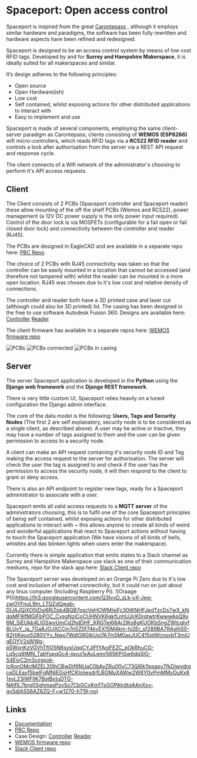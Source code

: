 Spaceport: Open access control
==================
Spaceport is inspired from the great [Carontepass](https://github.com/torehc/carontepass-v2) , although it employs similar hardware and paradigms, the software has been fully rewritten and hardware aspects have been refined and redesigned.

Spaceport is designed to be an access control system by means of low cost RFID tags. Developed by and for **Surrey and Hampshire Makerspace**, it is ideally suited for all makerspaces and similar. 

It’s design adheres to the following principles:

- Open source
- Open Hardware(ish)
- Low cost
- Self contained, whilst exposing actions for other distributed applications to interact with
- Easy to implement and use

Spaceport is made of several components, employing the same client-server paradigm as Carontepass; clients consisting of **WEMOS (ESP8266)** wifi micro-controllers, which reads RFID tags via a **RC522 RFID reader** and controls a lock after authorisation from the server via a REST API request and response cycle.

The client connects of a Wifi network of the administrator's choosing to perform it's API access requests.

Client
-------

The Client consists of 2 PCBs (Spaceport controller and Spaceport reader) these allow mounting of the off the shelf PCBs (Wemos and RC522), power management (a 12V DC power supply is the only power input required). Control of the door lock is via MOSFETs (configurable for a fail open or fail closed door lock) and connectivity between the controller and reader (RJ45). 

The PCBs are designed in EagleCAD and are available in a separate repo here: [PBC Repo](https://github.com/SHMakerspace/spaceportpcb)
 
The choice of 2 PCBs with RJ45 connectivity was taken so that the controller can be easily mounted in a location that cannot be accessed (and therefore not tampered with) whilst the reader can be mounted in a more open location. RJ45 was chosen due to it's low cost and relative density of connections.

The controller and reader both have a 3D printed case and laser cut (although could also be 3D printed) lid. The casing has been designed in the free to use software Autodesk Fusion 360. Designs are available here: [Controller](http://a360.co/2D648rg) [Reader](http://a360.co/2k06he2)

The client firmware has available in a separate repos here: [WEMOS firmware repo](https://github.com/SHMakerspace/spaceportclient)

![PCBs](https://lh3.googleusercontent.com/g8-eCmGsM58siEUREAJQxgl26oSliJ-2NyPW6FOMdzvt_YHkEdBsc1cU5JWBC_lprGO7F8F3ThcDM_IRJHGNp3lH1DRBhw5yG0vpXb5wSVXzZ42BomTwUZnGATMCjlY0k3_H5Yt0mAFraEeLzEeb6mTGwxtiBvsvU_cfevI-thxgwVujKMEgD9XBA_XJLVQzAwf8d0RPYAYVQGPrfWlY_laGTWThU_avMRDu92ImBItWaK0IjaGnYVnYxnggVs4SwaaNuJpahqiSyLMhoGB9ldxzHuoans6Ikqi9QLDSBORbWw5_zX3XY1whjGAgJjJJpDNsrc3af8auh3d60lcXBpei0LkKFs6z0Sxrel0nS1Bge0rzmwRRYahMxtU5Eh58kv9pTjtxhfeFLGm6uNuZOdXpnKjWtL1RWKSHmZ5YliH4tDq5j5zixpuK-VZTfNrQDeJjGsRYbCt8ifrUpd-hSE3mDRIExDh6mEqFzbzMBJwEUJ4LLboPXsA984RTtAiPNChG5fLxXXG1uoGWbgZUuVMKg13lt4O5OBFcVLWfw3khb7lOyGHchTCrdPyaUzFsNmHRzKGXfn6DehrlLwFKzJGggAWy8papKypQXUm6yjXvfaEbS-d9mdQl7Ckjdo1TqbX3iGQynoajx5urhemQ9bXHlX8NNMWd=w1257-h711-no)
![PCBs connected](https://lh3.googleusercontent.com/SmRcyuGPhfHDCFuXUq3HyAAxzpvi46Vhj20UENNceX2iJmsTpmnlcxX0mSTV7oRemNxiCAciB0nkxVafn33NYWc1HM0UNIRGA0VF3eEF7kA2_lkThV6u29iYwtv58UHvreQ84RdqeEWWulvHeNNJjnFHg_jtr67aVf3ZV-DUsfOmCH1r2S6oP8TD1sB4QGI1pXwvafTJB06vM0nX8yS5zvueL55ybjpmloJzJE-IEJiSXSPYPqkAAs7Nbkx4VlgX-7DFz5PgABHwOgCT3eAdcpAJAE3n3BzAAE0b7GR6lzaCRFfLjwI62amUobbnEfVLvyD1ZQIFKFmfiGNQiYndCQ0hrGDRzkn4H-sUfZFoC_l35k1faOcroK_PJyuLEWOl0WVtaefAGl3kLLiFtJ6ve14sBVBkDZM1N706B_lrCuvK4th9nXB6tgH_6QzW_GWjhQnYI3Xm5TCzS54YNJXsRCGFRwXm47n8eHd8Lbt9TZvyDGAlNPTkqt6nTkWqigKjnnlkVO9D8STUuHtQq38kXY4hXW33JdA7hyP5OEGOFgytJzsq30v9VIxgXpxPrPjCRB4-wBIoPLbyjydu1hVe5mOkrkVyWeGX-5OuvFs-pT_HbesU5BQzoTBSnDO6zgx5ccHTq1Gu1mE2ZqL9qXxVkH4OmUbEUnBB=w1257-h711-no)
![PCBs in casing](https://lh3.googleusercontent.com/vOZHs0g38h1XdOtqBPBcfA0klL8pLzkZKdDBBTxyE5ixQoRTXagYHA0fLNtRR2rmN7y04_YJt7Ta6bYWGVqg7kTKKRfl-xxmX073LmvRIKBmzaJOUsvYTIy-lH331EfX50_hlWbdnzBPIXLwupwjjjH3H9TaSFKqqEGNd6tLwzGF8_BateV_IgPAmo8iEPYiiI_jfJTcap6CIT5w-71ndXMA7yiKlUbmUanMoEGJRAiwyt2Jg-2k7Ke3-HXjXMzDoZvmqbwlZYKz2JXOT-exnOqbHrav7lRoPmdPyLxFmE2If_QOWHqLl5-9uIZ3jF3KpGcJZA19Pc5ti057UByP91uyNgX8Nt7HCpUdn_IMeLRFRhdtvInACVOiSHnEBgrv-1kJF5i0MvdId0ExS0EMFR8jqzr7iTq8a4EOSYvLCe_y0BCGglyJuDZsH50FfPAIL86EBkm2sLpcij7sMQrKpGzfNbJJ8Zm7rkjsQAgw-94hZDZG3iesHFPv-EqeYOIe7KtlN1z0UvxmzYys3l_uzYN76BhVu4ZQ7qq1FFTQsfAZRRIFlpbC2TXv7eSsTL6H8RzK3wFSmLK3Fdr0DRTHI5odQDcfhBV-hnnjCxDnOvGYaF4v_2RXruh14th-6ISnTjN0zkg1m7PmmUqWatSthC7nb44pEAZT=w1257-h711-no)

Server
------
The server Spaceport application is developed in the **Python** using the **Django web framework** and the **Django REST framework**.

There is very little custom UI, Spaceport relies heavily on a tuned configuration the Django admin interface.

The core of the data model is the following: **Users, Tags and Security Nodes** (The first 2 are self explanatory, security node is to be considered as a single client, as described above). A user may be active or inactive, they may have a number of tags assigned to them and the user can be given permission to access to a security node.

A client can make an API request containing it's security node ID and Tag making the access request to the server for authorisation. The server will check the user the tag is assigned to and check if the user has the permission to access the security node, it will then respond to the client to grant or deny access.

There is also an API endpoint to register new tags, ready for a Spaceport administrator to associate with a user.

Spaceport emits all valid access requests to a **MQTT server** of the administrators choosing, this is to fulfil one of the core Spaceport principles of being self contained, whilst exposing actions for other distributed applications to interact with ~ this allows anyone to create all kinds of weird and wonderful applications that react to Spaceport actions without having to touch the Spaceport application (We have visions of all kinds of bells, whistles and das blinken lights when users enter the makerspace).

Currently there is simple application that emits states to a Slack channel as Surrey and Hampshire Makerspace use slack as one of their communication mediums, repo for the slack app here: [Slack Client repo](https://github.com/SHMakerspace/spaceportslackbot)

The Spaceport server was developed on an Orange Pi Zero due to it's low cost and inclusion of ethernet connectivity, but it could run on just about any linux computer (Including Raspberry Pi).
![Oraage PI]i(https://lh3.googleusercontent.com/Q3IvxD_sLk-yX-Jeg-zwOYFnuL9tn_LTQZdQwab-DIJAJQjXO5tDsj6RjZpb4BQB7oscVeHOWMIsiFc30tKNHFJedTzcDs7wX_kNdqMF9lfMGiFbPOC_CysgNziCoCUHNVK6gkfLnhUJjrK0rqtwtrKwwwApQ9y6M_SjEUkb4LIGSwvUmCd2hdDHF_KRGTej68Ar2lKo8gKUOKbSngZWtcqIyf8LUvY_ja_7Ga8JOJXCCm7n5Z0f74kvEX15M4km-hj2Er_sf289BA7RAslhS0-R2HiKeuo5280VYv_Nwo7WdlG9GIkUoi7A7m5M0axJUC415qtWcnsvbT3miUgEOYV2sWWg-p5WxnKzVGVhTfIO5N6sysUqqCYJjFfYAojFEZC_pOkRhuCG-Lq5cq9tMN_TabYupqGc4-jqvui1sAuLemr585KPiSw6dgSIG-S4EiyC2m3yzgsok-lcRonOMclMZEL20IhCBwDjf6NUaC0bAyZRu0fIvC73Q6Ik1lspasv7fkDiwvdrqceDLEayf5beIFgMNjEGsHfCKIojiesdrfLBGMuXAWw2W8Y0yPmMMyDuKx81svL23lWFlIK7BstBxtuDTG-NAlfIL7brg0SghmasPzvSo7CbGCxKm1TsGOPAIrdtqAAnXxv-gv5djASS6AZ6ZQ-F=w1270-h719-no)

Links
----
- [Documentation](https://github.com/SHMakerspace/spaceport/wiki)
- [PBC Repo](https://github.com/SHMakerspace/spaceportpcb)
- Case Design: [Controller](http://a360.co/2D648rg) [Reader](http://a360.co/2k06he2)
- [WEMOS firmware repo](https://github.com/SHMakerspace/spaceportclient)
- [Slack Client repo](https://github.com/SHMakerspace/spaceportslackbot)

